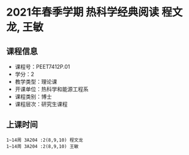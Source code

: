 # 2021年春季学期 热科学经典阅读 程文龙, 王敏






## 课程信息

- 课程号：PEET7412P.01
- 学分：2
- 教学类型：理论课
- 开课单位：热科学和能源工程系
- 课程类别：博士
- 课程层次：研究生课程

## 上课时间

```
1~14周 3A204 :2(8,9,10) 程文龙
1~14周 3A204 :2(8,9,10) 王敏
```

